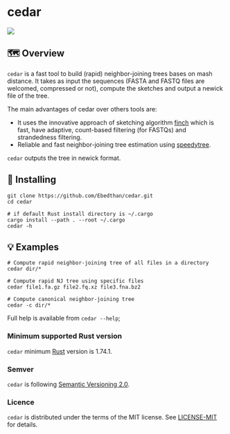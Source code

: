 # cedar

<a href="https://github.com/Ebedthan/cedar/blob/main/LICENSE-MIT">
    <img src="https://img.shields.io/badge/license-MIT-blue?style=flat">
</a>

## 🗺️ Overview

`cedar` is a fast tool to build (rapid) neighbor-joining trees bases on mash distance.
It takes as input the sequences (FASTA and FASTQ files are welcomed, compressed or not), compute the sketches and output a newick file of the tree.

The main advantages of cedar over others tools are:
- It uses the innovative approach of sketching algorithm [finch](https://github.com/onecodex/finch-rs) which is fast, have adaptive, count-based filtering (for FASTQs) and strandedness filtering.
- Reliable and fast neighbor-joining tree estimation using [speedytree](https://docs.rs/speedytree/latest/speedytree/).

`cedar` outputs the tree in newick format.

## 🔧 Installing

```
git clone https://github.com/Ebedthan/cedar.git
cd cedar

# if default Rust install directory is ~/.cargo
cargo install --path . --root ~/.cargo
cedar -h
```

## 💡 Examples

```
# Compute rapid neighbor-joining tree of all files in a directory
cedar dir/*

# Compute rapid NJ tree using specific files
cedar file1.fa.gz file2.fq.xz file3.fna.bz2

# Compute canonical neighbor-joining tree
cedar -c dir/*
```
Full help is available from `cedar --help`;

### Minimum supported Rust version
`cedar` minimum [Rust](https://www.rust-lang.org/) version is 1.74.1.

### Semver
`cedar` is following [Semantic Versioning 2.0](https://semver.org/).

### Licence
`cedar` is distributed under the terms of the MIT license.
See [LICENSE-MIT](https://github.com/Ebedthan/xgt/blob/main/LICENSE-MIT) for details.
